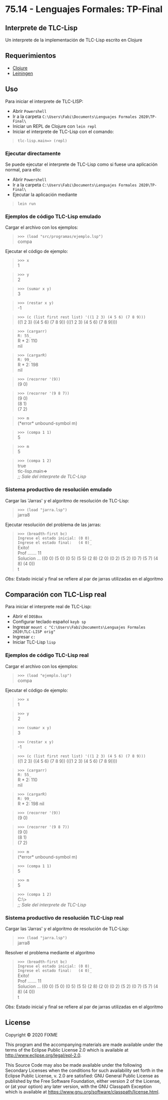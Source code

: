 # 75.14 - Lenguajes Formales: TP-Final

## Interprete de TLC-Lisp

Un interprete de la implementación de TLC-Lisp escrito en Clojure

## Requerimientos

- [Clojure](https://clojure.org)
- [Leiningen](https://leiningen.org)

## Uso

Para iniciar el interprete de TLC-LISP:

- Abrir `Powershell`
- Ir a la carpeta `C:\Users\Fabi\Documents\Lenguajes Formales 2020\TP-Final\`
- Iniciar un REPL de Clojure con `lein repl`
- Iniciar el interprete de TLC-Lisp con el comando:

> `tlc-lisp.main=> (repl)`

### Ejecutar directamente

Se puede ejecutar el interprete de TLC-Lisp como si fuese una aplicación normal, para ello:

- Abrir `Powershell`
- Ir a la carpeta `C:\Users\Fabi\Documents\Lenguajes Formales 2020\TP-Final\`
- Ejecutar la aplicación mediante

> `lein run`

### Ejemplos de código TLC-Lisp emulado

Cargar el archivo con los ejemplos:

> `>>> (load "src/programas/ejemplo.lsp")`  
> compa

Ejecutar el código de ejemplo:

> `>>> x`  
> 1

> `>>> y`  
> 2

> `>>> (sumar x y)`  
> 3

> `>>> (restar x y)`   
> -1

> `>>> (c (list first rest list) '((1 2 3) (4 5 6) (7 8 9)))`  
> ((1 2 3) ((4 5 6) (7 8 9)) (((1 2 3) (4 5 6) (7 8 9))))

> `>>> (cargarr)`  
> `R: 55_`  
> R * 2: 110  
> nil

> `>>> (cargarR)`  
> `R: 99_`  
> R * 2: 198  
> nil

> `>>> (recorrer '(9))`  
> (9 0)

> `>>> (recorrer '(9 8 7))`  
> (9 0)  
> (8 1)  
> (7 2)  

> `>>> m`  
> (\*error* unbound-symbol m)

> `>>> (compa 1 1)`  
> 5

> `>>> m`  
> 5

> `>>> (compa 1 2)`  
> true  
> tlc-lisp.main=>  
> _;; Sale del interprete de TLC-Lisp_

### Sistema productivo de resolución emulado

Cargar las 'Jarras' y el algoritmo de resolución de TLC-Lisp:

> `>>> (load "jarra.lsp")`  
> jarra8

Ejecutar resolución del problema de las jarras:

> `>>> (breadth-first bc)`  
> `Ingrese el estado inicial: (0 0)_`  
> `Ingrese el estado final:   (4 0)_`  
> Exito!  
> Prof ....... 11  
> Solucion ... ((0 0) (5 0) (0 5) (5 5) (2 8) (2 0) (0 2) (5 2) (0 7) (5 7) (4 8) (4 0))  
> t 

_Obs:_ Estado inicial y final se refiere al par de jarras utilizadas en el algoritmo 

## Comparación con TLC-Lisp real

Para iniciar el interprete real de TLC-Lisp:

- Abrir el `DOSBox`
- Configurar teclado español `keyb sp`
- Ingresar `mount c "C:\Users\Fabi\Documents\Lenguajes Formales 2020\TLC-LISP orig"`
- Ingresar `c:`
- Iniciar TLC-Lisp `lisp`

### Ejemplos de código TLC-Lisp real

Cargar el archivo con los ejemplos:

> `>>> (load "ejemplo.lsp")`  
> compa

Ejecutar el código de ejemplo:

> `>>> x`  
> 1

> `>>> y`  
> 2

> `>>> (sumar x y)`  
> 3

> `>>> (restar x y)`   
> -1

> `>>> (c (list first rest list) '((1 2 3) (4 5 6) (7 8 9)))`  
> ((1 2 3) ((4 5 6) (7 8 9)) (((1 2 3) (4 5 6) (7 8 9))))

> `>>> (cargarr)`  
> `R: 55_`  
> R * 2: 110  
> nil

> `>>> (cargarR)`  
> `R: 99_`  
> R * 2: 198
> nil

> `>>> (recorrer '(9))`  
> (9 0)

> `>>> (recorrer '(9 8 7))`  
> (9 0)  
> (8 1)  
> (7 2)

> `>>> m`  
> (\*error* unbound-symbol m)

> `>>> (compa 1 1)`  
> 5

> `>>> m`  
> 5

> `>>> (compa 1 2)`  
> C:\\>  
> _;; Sale del interprete de TLC-Lisp_

### Sistema productivo de resolución TLC-Lisp real

Cargar las 'Jarras' y el algoritmo de resolución de TLC-Lisp:

> `>>> (load "jarra.lsp")`  
> jarra8  

Resolver el problema mediante el algoritmo

> `>>> (breadth-first bc)`  
> `Ingrese el estado inicial: (0 0)_`  
> `Ingrese el estado final:   (4 0)_`  
> Exito!  
> Prof ....... 11  
> Solucion ... ((0 0) (5 0) (0 5) (5 5) (2 8) (2 0) (0 2) (5 2) (0 7) (5 7) (4 8) (4 0))  
> t

_Obs:_ Estado inicial y final se refiere al par de jarras utilizadas en el algoritmo 

## License

Copyright © 2020 FIXME

This program and the accompanying materials are made available under the
terms of the Eclipse Public License 2.0 which is available at
http://www.eclipse.org/legal/epl-2.0.

This Source Code may also be made available under the following Secondary
Licenses when the conditions for such availability set forth in the Eclipse
Public License, v. 2.0 are satisfied: GNU General Public License as published by
the Free Software Foundation, either version 2 of the License, or (at your
option) any later version, with the GNU Classpath Exception which is available
at https://www.gnu.org/software/classpath/license.html.
